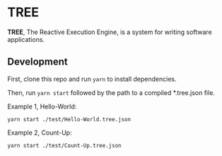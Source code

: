 # TREE

**TREE**, The Reactive Execution Engine, is a system for writing software applications.

## Development

First, clone this repo and run `yarn` to install dependencies.

Then, run `yarn start` followed by the path to a compiled \*.tree.json file.

Example 1, Hello-World:

`yarn start ./test/Hello-World.tree.json`

Example 2, Count-Up:

`yarn start ./test/Count-Up.tree.json`

